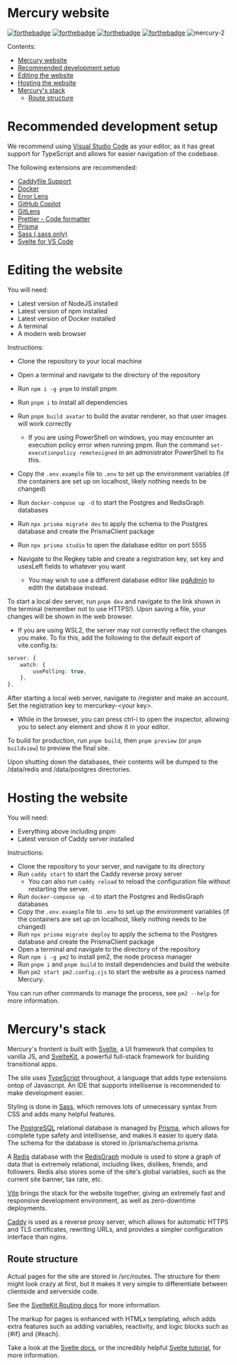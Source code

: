 # Mercury website

[![forthebadge](https://forthebadge.com/images/badges/made-with-javascript.svg)](https://forthebadge.com) [![forthebadge](https://forthebadge.com/images/badges/0-percent-optimized.svg)](https://forthebadge.com) [![forthebadge](https://forthebadge.com/images/badges/built-with-resentment.svg)](https://forthebadge.com) [![forthebadge](https://forthebadge.com/images/badges/powered-by-black-magic.svg)](https://forthebadge.com)
![mercury-2](https://github.com/tp-link-extender/mercuryv2/assets/51055281/2a820bc4-f38d-43f4-a5f2-78b0077aece9)

Contents:

-   [Mercury website](#mercury-website)
-   [Recommended development setup](#recommended-development-setup)
-   [Editing the website](#editing-the-website)
-   [Hosting the website](#hosting-the-website)
-   [Mercury's stack](#mercurys-stack)
    -   [Route structure](#route-structure)

# Recommended development setup

We recommend using [Visual Studio Code](https://code.visualstudio.com) as your editor, as it has great support for TypeScript and allows for easier navigation of the codebase.

The following extensions are recommended:

-   [Caddyfile Support](https://marketplace.visualstudio.com/items?itemName=matthewpi.caddyfile-support)
-   [Docker](https://marketplace.visualstudio.com/items?itemName=ms-azuretools.vscode-docker)
-   [Error Lens](https://marketplace.visualstudio.com/items?itemName=usernamehw.errorlens)
-   [GitHub Copilot](https://marketplace.visualstudio.com/items?itemName=GitHub.copilot)
-   [GitLens](https://marketplace.visualstudio.com/items?itemName=eamodio.gitlens)
-   [Prettier - Code formatter](https://marketplace.visualstudio.com/items?itemName=esbenp.prettier-vscode)
-   [Prisma](https://marketplace.visualstudio.com/items?itemName=Prisma.prisma)
-   [Sass (.sass only)](https://marketplace.visualstudio.com/items?itemName=Syler.sass-indented)
-   [Svelte for VS Code](https://marketplace.visualstudio.com/items?itemName=svelte.svelte-vscode)

# Editing the website

You will need:

-   Latest version of NodeJS installed
-   Latest version of npm installed
-   Latest version of Docker installed
-   A terminal
-   A modern web browser

Instructions:

-   Clone the repository to your local machine
-   Open a terminal and navigate to the directory of the repository
-   Run `npm i -g pnpm` to install pnpm
-   Run `pnpm i` to install all dependencies
-   Run `pnpm build avatar` to build the avatar renderer, so that user images will work correctly
    -   If you are using PowerShell on windows, you may encounter an execution policy error when running pnpm. Run the command `set-executionpolicy remotesigned` in an administrator PowerShell to fix this.
-   Copy the `.env.example` file to `.env` to set up the environment variables (if the containers are set up on localhost, likely nothing needs to be changed)
-   Run `docker-compose up -d` to start the Postgres and RedisGraph databases
-   Run `npx prisma migrate dev` to apply the schema to the Postgres database and create the PrismaClient package

-   Run `npx prisma studio` to open the database editor on port 5555
-   Navigate to the Regkey table and create a registration key, set key and usesLeft fields to whatever you want
    -   You may wish to use a different database editor like [pgAdmin](https://pgadmin.org) to edith the database instead.

To start a local dev server, run `pnpm dev` and navigate to the link shown in the terminal (remember not to use HTTPS!). Upon saving a file, your changes will be shown in the web browser.

-   If you are using WSL2, the server may not correctly reflect the changes you make. To fix this, add the following to the default export of vite.config.ts:

```ts
server: {
	watch: {
		usePolling: true,
	},
},
```

After starting a local web server, navigate to /register and make an account. Set the registration key to mercurkey-<your key\>.

-   While in the browser, you can press ctrl-i to open the inspector, allowing you to select any element and show it in your editor.

To build for production, run `pnpm build`, then `pnpm preview` (or `pnpm buildview`) to preview the final site.

Upon shutting down the databases, their contents will be dumped to the /data/redis and /data/postgres directories.

# Hosting the website

You will need:

-   Everything above including pnpm
-   Latest version of Caddy server installed

Instructions:

-   Clone the repository to your server, and navigate to its directory
-   Run `caddy start` to start the Caddy reverse proxy server
    -   You can also run `caddy reload` to reload the configuration file without restarting the server.
-   Run `docker-compose up -d` to start the Postgres and RedisGraph databases
-   Copy the `.env.example` file to `.env` to set up the environment variables (if the containers are set up on localhost, likely nothing needs to be changed)
-   Run `npx prisma migrate deploy` to apply the schema to the Postgres database and create the PrismaClient package
-   Open a terminal and navigate to the directory of the repository
-   Run `npm i -g pm2` to install pm2, the node process manager
-   Run `pnpm i` and `pnpm build` to install dependencies and build the website
-   Run `pm2 start pm2.config.cjs` to start the website as a process named Mercury.

You can run other commands to manage the process, see `pm2 --help` for more information.

# Mercury's stack

Mercury's frontent is built with [Svelte](https://svelte.dev), a UI framework that compiles to vanilla JS, and [SvelteKit](https://kit.svelte.dev), a powerful full-stack framework for building transitional apps.

The site uses [TypeScript](https://typescriptlang.org) throughout, a language that adds type extensions ontop of Javascript. An IDE that supports intellisense is recommended to make development easier.

Styling is done in [Sass](https://sass-lang.com), which removes lots of unnecessary syntax from CSS and adds many helpful features.

The [PostgreSQL](https://postgresql.org) relational database is managed by [Prisma](https://prisma.io), which allows for complete type safety and intellisense, and makes it easier to query data. The schema for the database is stored in /prisma/schema.prisma.

A [Redis](https://redis.io) database with the [RedisGraph](https://redis.com/modules/redis-graph) module is used to store a graph of data that is extremely relational, including likes, dislikes, friends, and followers. Redis also stores some of the site's global variables, such as the current site banner, tax rate, etc.

[Vite](https://vitejs.dev) brings the stack for the website together, giving an extremely fast and responsive development environment, as well as zero-downtime deployments.

[Caddy](https://caddyserver.com) is used as a reverse proxy server, which allows for automatic HTTPS and TLS certificates, rewriting URLs, and provides a simpler configuration interface than nginx.

## Route structure

Actual pages for the site are stored in /src/routes. The structure for them might look crazy at first, but it makes it very simple to differentiate between clientside and serverside code.

See the [SvelteKit Routing docs](https://kit.svelte.dev/docs/routing) for more information.

The markup for pages is enhanced with HTMLx templating, which adds extra features such as adding variables, reactivity, and logic blocks such as {#if} and {#each}.

Take a look at the [Svelte docs](https://svelte.dev/docs), or the incredibly helpful [Svelte tutorial](https://learn.svelte.dev), for more information.
